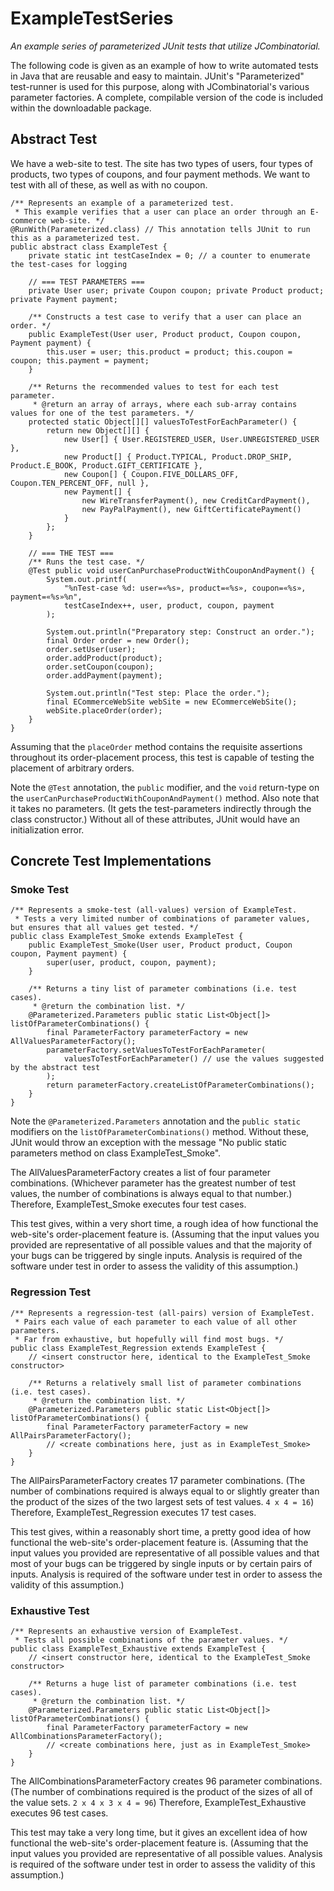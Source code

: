 # ExampleTestSeries
*An example series of parameterized JUnit tests that utilize JCombinatorial.*

The following code is given as an example of how to write automated tests in
Java that are reusable and easy to maintain. JUnit's "Parameterized"
test-runner is used for this purpose, along with JCombinatorial's various
parameter factories. A complete, compilable version of the code is included
within the downloadable package.

## Abstract Test
We have a web-site to test. The site has two types of users, four types of
products, two types of coupons, and four payment methods. We want to test with
all of these, as well as with no coupon.

```
/** Represents an example of a parameterized test.
 * This example verifies that a user can place an order through an E-commerce web-site. */
@RunWith(Parameterized.class) // This annotation tells JUnit to run this as a parameterized test.
public abstract class ExampleTest {
	private static int testCaseIndex = 0; // a counter to enumerate the test-cases for logging
	
	// === TEST PARAMETERS ===
	private User user; private Coupon coupon; private Product product; private Payment payment;
	
	/** Constructs a test case to verify that a user can place an order. */
	public ExampleTest(User user, Product product, Coupon coupon, Payment payment) {
		this.user = user; this.product = product; this.coupon = coupon; this.payment = payment;
	}

	/** Returns the recommended values to test for each test parameter.
	 * @return an array of arrays, where each sub-array contains values for one of the test parameters. */
	protected static Object[][] valuesToTestForEachParameter() {
		return new Object[][] {
			new User[] { User.REGISTERED_USER, User.UNREGISTERED_USER },
			new Product[] { Product.TYPICAL, Product.DROP_SHIP, Product.E_BOOK, Product.GIFT_CERTIFICATE },
			new Coupon[] { Coupon.FIVE_DOLLARS_OFF, Coupon.TEN_PERCENT_OFF, null },
			new Payment[] {
				new WireTransferPayment(), new CreditCardPayment(),
				new PayPalPayment(), new GiftCertificatePayment()
			}
		};
	}

	// === THE TEST ===
	/** Runs the test case. */
	@Test public void userCanPurchaseProductWithCouponAndPayment() {
		System.out.printf(
			"%nTest-case %d: user=«%s», product=«%s», coupon=«%s», payment=«%s»%n",
			testCaseIndex++, user, product, coupon, payment
		);

		System.out.println("Preparatory step: Construct an order.");
		final Order order = new Order();
		order.setUser(user);
		order.addProduct(product);
		order.setCoupon(coupon);
		order.addPayment(payment);

		System.out.println("Test step: Place the order.");
		final ECommerceWebSite webSite = new ECommerceWebSite();
		webSite.placeOrder(order);
	}
}
```

Assuming that the `placeOrder` method contains the requisite assertions
throughout its order-placement process, this test is capable of testing the
placement of arbitrary orders.

Note the `@Test` annotation, the `public` modifier, and the
`void` return-type on the
`userCanPurchaseProductWithCouponAndPayment()` method. Also note that it
takes no parameters. (It gets the test-parameters indirectly through the class
constructor.) Without all of these attributes, JUnit would have an
initialization error.

## Concrete Test Implementations

### Smoke Test
```
/** Represents a smoke-test (all-values) version of ExampleTest.
 * Tests a very limited number of combinations of parameter values, but ensures that all values get tested. */
public class ExampleTest_Smoke extends ExampleTest {
	public ExampleTest_Smoke(User user, Product product, Coupon coupon, Payment payment) {
		super(user, product, coupon, payment);
	}

	/** Returns a tiny list of parameter combinations (i.e. test cases).
	 * @return the combination list. */
	@Parameterized.Parameters public static List<Object[]> listOfParameterCombinations() {
		final ParameterFactory parameterFactory = new AllValuesParameterFactory();
		parameterFactory.setValuesToTestForEachParameter(
			valuesToTestForEachParameter() // use the values suggested by the abstract test
		);
		return parameterFactory.createListOfParameterCombinations();
	}
}
```

Note the `@Parameterized.Parameters` annotation and the `public
static` modifiers on the `listOfParameterCombinations()` method.
Without these, JUnit would throw an exception with the message "No public
static parameters method on class ExampleTest_Smoke".

The AllValuesParameterFactory creates a list of four parameter combinations.
(Whichever parameter has the greatest number of test values, the number of
combinations is always equal to that number.) Therefore, ExampleTest_Smoke
executes four test cases.

This test gives, within a very short time, a rough idea of how functional the
web-site's order-placement feature is. (Assuming that the input values you
provided are representative of all possible values and that the majority of
your bugs can be triggered by single inputs. Analysis is required of the
software under test in order to assess the validity of this assumption.)

### Regression Test
```
/** Represents a regression-test (all-pairs) version of ExampleTest.
 * Pairs each value of each parameter to each value of all other parameters.
 * Far from exhaustive, but hopefully will find most bugs. */
public class ExampleTest_Regression extends ExampleTest {
	// <insert constructor here, identical to the ExampleTest_Smoke constructor>

	/** Returns a relatively small list of parameter combinations (i.e. test cases).
	 * @return the combination list. */
	@Parameterized.Parameters public static List<Object[]> listOfParameterCombinations() {
		final ParameterFactory parameterFactory = new AllPairsParameterFactory();
		// <create combinations here, just as in ExampleTest_Smoke>
	}
}
```

The AllPairsParameterFactory creates 17 parameter combinations. (The number of
combinations required is always equal to or slightly greater than the product
of the sizes of the two largest sets of test values. `4 x 4 = 16`) Therefore,
ExampleTest_Regression executes 17 test cases.

This test gives, within a reasonably short time, a pretty good idea of how
functional the web-site's order-placement feature is. (Assuming that the input
values you provided are representative of all possible values and that most of
your bugs can be triggered by single inputs or by certain pairs of inputs.
Analysis is required of the software under test in order to assess the validity
of this assumption.)

### Exhaustive Test
```
/** Represents an exhaustive version of ExampleTest.
 * Tests all possible combinations of the parameter values. */
public class ExampleTest_Exhaustive extends ExampleTest {
	// <insert constructor here, identical to the ExampleTest_Smoke constructor>

	/** Returns a huge list of parameter combinations (i.e. test cases).
	 * @return the combination list. */
	@Parameterized.Parameters public static List<Object[]> listOfParameterCombinations() {
		final ParameterFactory parameterFactory = new AllCombinationsParameterFactory();
		// <create combinations here, just as in ExampleTest_Smoke>
	}
}
```

The AllCombinationsParameterFactory creates 96 parameter combinations. (The
number of combinations required is the product of the sizes of all of the value
sets. `2 x 4 x 3 x 4 = 96`) Therefore, ExampleTest_Exhaustive executes 96 test
cases.

This test may take a very long time, but it gives an excellent idea of how
functional the web-site's order-placement feature is. (Assuming that the input
values you provided are representative of all possible values. Analysis is
required of the software under test in order to assess the validity of this
assumption.)
